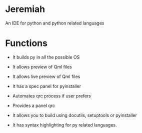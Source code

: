 # Jeremiah

An IDE for python and python related languages


# Functions

- It builds py in all the possible OS

- It allows preview of Qml files

- It allows live preview of Qml files

- It has a spec panel for pyinstaller

- Automates qrc process if user prefers
- Provides a panel qrc
- It allows you to build using docutils, setuptools or pyinstaller

- It has syntax highlighting for py related languages.
